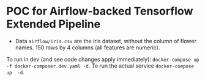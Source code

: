 # POC for Airflow-backed Tensorflow Extended Pipeline

* Data `airflow/iris.csv` are the iris dataset, without the column of flower names. 150 rows by 4 columns (all features are numeric).

To run in dev (and see code changes apply immediately): `docker-compose up -f docker-composer.dev.yaml -d`.
To run the actual service `docker-compose  up  -d`.
